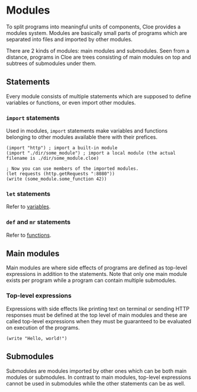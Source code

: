 # Modules

To split programs into meaningful units of components, Cloe provides a modules
system.
Modules are basically small parts of programs which are separated into files
and imported by other modules.

There are 2 kinds of modules: main modules and submodules.
Seen from a distance, programs in Cloe are trees consisting of main modules on
top and subtrees of submodules under them.

## Statements

Every module consists of multiple statements which are supposed to define
variables or functions, or even import other modules.

### `import` statements

Used in modules, `import` statements make variables and functions belonging to
other modules available there with their prefices.

```cloe
(import "http") ; import a built-in module
(import "./dir/some_module") ; import a local module (the actual filename is ./dir/some_module.cloe)

; Now you can use members of the imported modules.
(let requests (http.getRequests ":8080"))
(write (some_module.some_function 42))
```

### `let` statements

Refer to [variables](variables).

### `def` and `mr` statements

Refer to [functions](functions).

## Main modules

Main modules are where side effects of programs are defined as top-level
expressions in addition to the statements.
Note that only one main module exists per program while a program can contain
multiple submodules.

### Top-level expressions

Expressions with side effects like printing text on terminal or sending HTTP
responses must be defined at the top level of main modules and these are called
top-level expressions when they must be guaranteed to be evaluated on execution
of the programs.

```cloe
(write "Hello, world!")
```

## Submodules

Submodules are modules imported by other ones which can be both main modules or
submodules.
In contrast to main modules, top-level expressions cannot be used in submodules
while the other statements can be as well.

